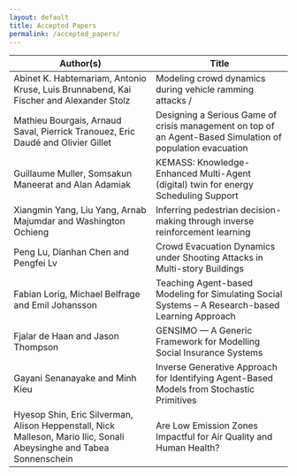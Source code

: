 ```yaml
---
layout: default
title: Accepted Papers
permalink: /accepted_papers/
---
```


| Author(s) | Title |
|-----------|-------|
| Abinet K. Habtemariam, Antonio Kruse, Luis Brunnabend, Kai Fischer and Alexander Stolz	|	Modeling crowd dynamics during vehicle ramming attacks / 
| Mathieu Bourgais, Arnaud Saval, Pierrick Tranouez, Eric Daudé and Olivier Gillet	|	Designing a Serious Game of crisis management on top of an Agent-Based Simulation of population evacuation
|	Guillaume Muller, Somsakun Maneerat and Alan Adamiak	|	KEMASS: Knowledge-Enhanced Multi-Agent (digital) twin for energy Scheduling Support
|	Xiangmin Yang, Liu Yang, Arnab Majumdar and Washington Ochieng	|	Inferring pedestrian decision-making through inverse reinforcement learning
|	Peng Lu, Dianhan Chen and Pengfei Lv	|	Crowd Evacuation Dynamics under Shooting Attacks in Multi-story Buildings
|	Fabian Lorig, Michael Belfrage and Emil Johansson	|	Teaching Agent-based Modeling for Simulating Social Systems – A Research-based Learning Approach
|	Fjalar de Haan and Jason Thompson	|	GENSIMO — A Generic Framework for Modelling Social Insurance Systems
|	Gayani Senanayake and Minh Kieu	|	Inverse Generative Approach for Identifying Agent-Based Models from Stochastic Primitives
|	Hyesop Shin, Eric Silverman, Alison Heppenstall, Nick Malleson, Mario Ilic, Sonali Abeysinghe and Tabea Sonnenschein	|	Are Low Emission Zones Impactful for Air Quality and Human Health?

